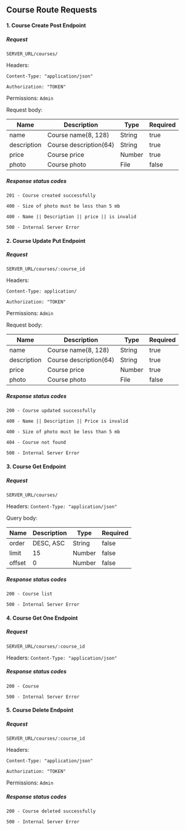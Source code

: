 ## Course Route Requests

#### 1. Course Create Post Endpoint

##### Request

`SERVER_URL/courses/`

Headers:

`Content-Type: "application/json"`

`Authorization: "TOKEN"`

Permissions: `Admin`

Request body:

| Name        | Description            | Type   | Required |
| ----------- | ---------------------- | ------ | -------- |
| name        | Course name(8, 128)    | String | true     |
| description | Course description(64) | String | true     |
| price       | Course price           | Number | true     |
| photo       | Course photo           | File   | false    |

##### Response status codes

`201 - Course created successfully`

`400 - Size of photo must be less than 5 mb`

`400 - Name || Description || price || is invalid`

`500 - Internal Server Error`

#### 2. Course Update Put Endpoint

##### Request

`SERVER_URL/courses/:course_id`

Headers:

`Content-Type: application/`

`Authorization: "TOKEN"`

Permissions: `Admin`

Request body:

| Name        | Description            | Type   | Required |
| ----------- | ---------------------- | ------ | -------- |
| name        | Course name(8, 128)    | String | true     |
| description | Course description(64) | String | true     |
| price       | Course price           | Number | true     |
| photo       | Course photo           | File   | false    |

##### Response status codes

`200 - Course updated successfully`

`400 - Name || Description || Price is invalid`

`400 - Size of photo must be less than 5 mb`

`404 - Course not found`

`500 - Internal Server Error`

#### 3. Course Get Endpoint

##### Request

`SERVER_URL/courses/`

Headers: `Content-Type: "application/json"`

Query body:

| Name   | Description | Type   | Required |
| ------ | ----------- | ------ | -------- |
| order  | DESC, ASC   | String | false    |
| limit  | 15          | Number | false    |
| offset | 0           | Number | false    |

##### Response status codes

`200 - Course list`

`500 - Internal Server Error`

#### 4. Course Get One Endpoint

##### Request

`SERVER_URL/courses/:course_id`

Headers: `Content-Type: "application/json"`

##### Response status codes

`200 - Course`

`500 - Internal Server Error`

#### 5. Course Delete Endpoint

##### Request

`SERVER_URL/courses/:course_id`

Headers:

`Content-Type: "application/json"`

`Authorization: "TOKEN"`

Permissions: `Admin`

##### Response status codes

`200 - Course deleted successfully`

`500 - Internal Server Error`
